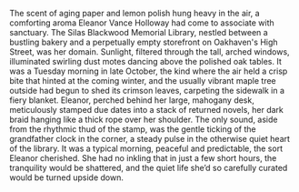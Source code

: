 The scent of aging paper and lemon polish hung heavy in the air, a comforting aroma Eleanor Vance Holloway had come to associate with sanctuary.  The Silas Blackwood Memorial Library, nestled between a bustling bakery and a perpetually empty storefront on Oakhaven's High Street, was her domain.  Sunlight, filtered through the tall, arched windows, illuminated swirling dust motes dancing above the polished oak tables.  It was a Tuesday morning in late October, the kind where the air held a crisp bite that hinted at the coming winter, and the usually vibrant maple tree outside had begun to shed its crimson leaves, carpeting the sidewalk in a fiery blanket. Eleanor, perched behind her large, mahogany desk, meticulously stamped due dates into a stack of returned novels, her dark braid hanging like a thick rope over her shoulder. The only sound, aside from the rhythmic thud of the stamp, was the gentle ticking of the grandfather clock in the corner, a steady pulse in the otherwise quiet heart of the library.  It was a typical morning, peaceful and predictable, the sort Eleanor cherished.  She had no inkling that in just a few short hours, the tranquility would be shattered, and the quiet life she’d so carefully curated would be turned upside down.
